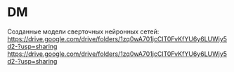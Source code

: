 # DM
Созданные модели сверточных нейронных сетей:
https://drive.google.com/drive/folders/1zq0wA701jcClT0FvKfYU6y6LUWjy5d2-?usp=sharing
https://drive.google.com/drive/folders/1zq0wA701jcClT0FvKfYU6y6LUWjy5d2-?usp=sharing

